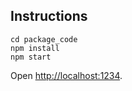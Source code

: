 ## Instructions
```
cd package_code
npm install
npm start
```
Open [http://localhost:1234](http://localhost:1234).